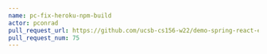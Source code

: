 ```yaml
---
name: pc-fix-heroku-npm-build
actor: pconrad
pull_request_url: https://github.com/ucsb-cs156-w22/demo-spring-react-example-v2/pull/75
pull_request_num: 75
---
```

